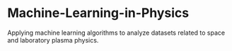 # Machine-Learning-in-Physics
Applying machine learning algorithms to analyze datasets related to space and laboratory plasma physics.
